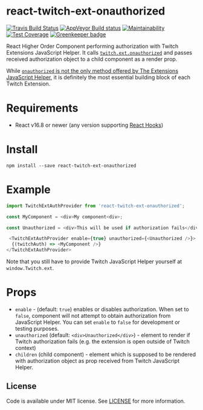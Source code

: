 # react-twitch-ext-onauthorized

[![Travis Build Status](https://travis-ci.org/lukemnet/react-twitch-ext-onauthorized.svg?branch=master)](https://travis-ci.org/lukemnet/react-twitch-ext-onauthorized)
[![AppVeyor Build status](https://ci.appveyor.com/api/projects/status/45oqe7ui0tojdbxn/branch/master?svg=true)](https://ci.appveyor.com/project/lwojcik/react-twitch-ext-onauthorized/branch/master)
[![Maintainability](https://api.codeclimate.com/v1/badges/96c28dcc8a308d1d756c/maintainability)](https://codeclimate.com/github/lukemnet/react-twitch-ext-onauthorized/maintainability)
[![Test Coverage](https://api.codeclimate.com/v1/badges/96c28dcc8a308d1d756c/test_coverage)](https://codeclimate.com/github/lukemnet/react-twitch-ext-onauthorized/test_coverage) [![Greenkeeper badge](https://badges.greenkeeper.io/lukemnet/react-twitch-ext-onauthorized.svg)](https://greenkeeper.io/)

React Higher Order Component performing authorization with Twitch Extensions JavaScript Helper. It calls [`twitch.ext.onauthorized`](https://dev.twitch.tv/docs/extensions/reference/#onauthorized) and passes received authorization object to a child component as a render prop.

While [`onauthorized` is not the only method offered by The Extensions JavaScript Helper](https://dev.twitch.tv/docs/extensions/reference/#helper-extensions), it is definitely  the most essential building block of each Twitch Extension.

# Requirements

* React v16.8 or newer (any version supporting [React Hooks](https://reactjs.org/docs/hooks-intro.html))

# Install

```
npm install --save react-twitch-ext-onauthorized
```

# Example

```javascript
import TwitchExtAuthProvider from 'react-twitch-ext-onauthorized';

const MyComponent = <div>My component<div>;

const Unauthorized = <div>This will be used if authorization fails</div>;

 <TwitchExtAuthProvider enable={true} unauthorized={<Unauthorized />}>
  {(twitchAuth) => <MyComponent />}
</TwitchExtAuthProvider>

```

Note that you still have to provide Twitch JavaScript Helper yourself at ``window.Twitch.ext``.

# Props

* `enable` - (default: `true`) enables or disables authorization. When set to `false`, component will not attempt to obtain authorization from JavaScript Helper. You can set `enable` to `false` for development or testing purposes.
* `unauthorized` (default: `<div>Unauthorized</div>`) - element to render if Twitch authorization fails (e.g. the extension is open outside of Twitch context)
* `children` (child component) - element which is supposed to be rendered with authorization object as prop received from Twitch JavaScript Helper.

## License

Code is available under MIT license. See [LICENSE](https://raw.githubusercontent.com/lukemnet/react-twitch-ext-onauthorized/master/LICENSE) for more information.
